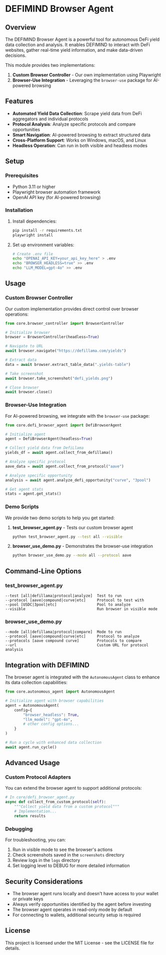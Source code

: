 # DEFIMIND Browser Agent

## Overview

The DEFIMIND Browser Agent is a powerful tool for autonomous DeFi yield data collection and analysis. It enables DEFIMIND to interact with DeFi websites, gather real-time yield information, and make data-driven decisions.

This module provides two implementations:

1. **Custom Browser Controller** - Our own implementation using Playwright
2. **Browser-Use Integration** - Leveraging the `browser-use` package for AI-powered browsing

## Features

- **Automated Yield Data Collection**: Scrape yield data from DeFi aggregators and individual protocols
- **Protocol Analysis**: Analyze specific protocols and compare opportunities
- **Smart Navigation**: AI-powered browsing to extract structured data
- **Cross-Platform Support**: Works on Windows, macOS, and Linux
- **Headless Operation**: Can run in both visible and headless modes

## Setup

### Prerequisites

- Python 3.11 or higher
- Playwright browser automation framework
- OpenAI API key (for AI-powered browsing)

### Installation

1. Install dependencies:
   ```bash
   pip install -r requirements.txt
   playwright install
   ```

2. Set up environment variables:
   ```bash
   # Create .env file
   echo "OPENAI_API_KEY=your_api_key_here" > .env
   echo "BROWSER_HEADLESS=true" >> .env
   echo "LLM_MODEL=gpt-4o" >> .env
   ```

## Usage

### Custom Browser Controller

Our custom implementation provides direct control over browser operations:

```python
from core.browser_controller import BrowserController

# Initialize browser
browser = BrowserController(headless=True)

# Navigate to URL
await browser.navigate("https://defillama.com/yields")

# Extract data
data = await browser.extract_table_data(".yields-table")

# Take screenshot
await browser.take_screenshot("defi_yields.png")

# Close browser
await browser.close()
```

### Browser-Use Integration

For AI-powered browsing, we integrate with the `browser-use` package:

```python
from core.defi_browser_agent import DefiBrowserAgent

# Initialize agent
agent = DefiBrowserAgent(headless=True)

# Collect yield data from DefiLlama
yields_df = await agent.collect_from_defillama()

# Analyze specific protocol
aave_data = await agent.collect_from_protocol("aave")

# Analyze specific opportunity
analysis = await agent.analyze_defi_opportunity("curve", "3pool")

# Get agent stats
stats = agent.get_stats()
```

### Demo Scripts

We provide two demo scripts to help you get started:

1. **test_browser_agent.py** - Tests our custom browser agent
   ```bash
   python test_browser_agent.py --test all --visible
   ```

2. **browser_use_demo.py** - Demonstrates the browser-use integration
   ```bash
   python browser_use_demo.py --mode all --protocol aave
   ```

## Command-Line Options

### test_browser_agent.py

```
--test [all|defillama|protocol|analyze]  Test to run
--protocol [aave|compound|curve|etc]     Protocol to test with
--pool [USDC|3pool|etc]                  Pool to analyze
--visible                                Run browser in visible mode
```

### browser_use_demo.py

```
--mode [all|defillama|protocol|compare]  Mode to run
--protocol [aave|compound|curve|etc]     Protocol to analyze
--protocols [aave compound curve]        Protocols to compare
--url                                    Custom URL for protocol analysis
```

## Integration with DEFIMIND

The browser agent is integrated with the `AutonomousAgent` class to enhance its data collection capabilities:

```python
from core.autonomous_agent import AutonomousAgent

# Initialize agent with browser capabilities
agent = AutonomousAgent(
    config={
        "browser_headless": True,
        "llm_model": "gpt-4o",
        # other config options...
    }
)

# Run a cycle with enhanced data collection
await agent.run_cycle()
```

## Advanced Usage

### Custom Protocol Adapters

You can extend the browser agent to support additional protocols:

```python
# In core/defi_browser_agent.py
async def collect_from_custom_protocol(self):
    """Collect yield data from a custom protocol"""
    # Implementation...
    return results
```

### Debugging

For troubleshooting, you can:

1. Run in visible mode to see the browser's actions
2. Check screenshots saved in the `screenshots` directory
3. Review logs in the `logs` directory
4. Set logging level to DEBUG for more detailed information

## Security Considerations

- The browser agent runs locally and doesn't have access to your wallet or private keys
- Always verify opportunities identified by the agent before investing
- The browser agent operates in read-only mode by default
- For connecting to wallets, additional security setup is required

## License

This project is licensed under the MIT License - see the LICENSE file for details. 